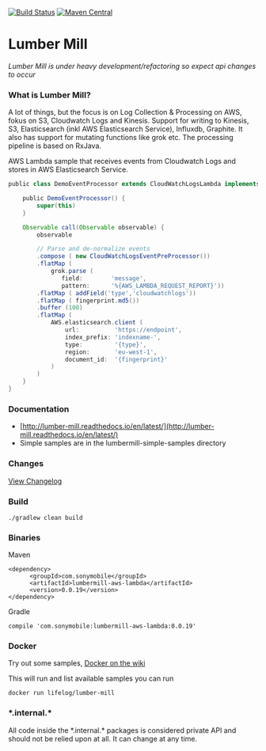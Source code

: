 [![Build Status](https://travis-ci.org/sonyxperiadev/lumber-mill.svg?branch=master)](https://travis-ci.org/sonyxperiadev/lumber-mill) [![Maven Central](https://maven-badges.herokuapp.com/maven-central/com.sonymobile/lumbermill-core/badge.svg)](https://maven-badges.herokuapp.com/maven-central/com.sonymobile/lumbermill-core)
# Lumber Mill

*Lumber Mill is under heavy development/refactoring so expect api changes to occur*

### What is Lumber Mill?
A lot of things, but the focus is on Log Collection & Processing on AWS, fokus on S3, Cloudwatch Logs and Kinesis.
Support for writing to Kinesis, S3, Elasticsearch (inkl AWS Elasticsearch Service), Influxdb, Graphite. It also 
has support for mutating functions like grok etc. The processing pipeline is based on RxJava.


AWS Lambda sample that receives events from Cloudwatch Logs and stores in AWS Elasticsearch Service.

```groovy
public class DemoEventProcessor extends CloudWatchLogsLambda implements EventProcessor {

    public DemoEventProcessor() {
        super(this)
    }

    Observable call(Observable observable) {
        observable

        // Parse and de-normalize events
        .compose ( new CloudWatchLogsEventPreProcessor())
        .flatMap (  
            grok.parse (
               field:        'message',
               pattern:      '%{AWS_LAMBDA_REQUEST_REPORT}'))
        .flatMap ( addField('type','cloudwatchlogs'))
        .flatMap ( fingerprint.md5())
        .buffer (100)
        .flatMap (
            AWS.elasticsearch.client (
                url:          'https://endpoint',
                index_prefix: 'indexname-',
                type:         '{type}',
                region:       'eu-west-1',
                document_id:  '{fingerprint}'
            )
        )
    }
}
```


### Documentation
* [http://lumber-mill.readthedocs.io/en/latest/](http://lumber-mill.readthedocs.io/en/latest/)
* Simple samples are in the lumbermill-simple-samples directory

### Changes
[View Changelog](CHANGELOG.md)

### Build

    ./gradlew clean build
    
### Binaries

Maven

    <dependency>
          <groupId>com.sonymobile</groupId>
          <artifactId>lumbermill-aws-lambda</artifactId>
          <version>0.0.19</version>
    </dependency>

Gradle

    compile 'com.sonymobile:lumbermill-aws-lambda:0.0.19'
    
### Docker

Try out some samples, [Docker on the wiki](https://github.com/sonyxperiadev/lumber-mill/wiki/0.1.-Run-with-docker)

This will run and list available samples you can run

    docker run lifelog/lumber-mill 
    
### \*.internal.\*

All code inside the \*.internal.\* packages is considered private API and should not be relied upon at all. It can change at any time.
    
